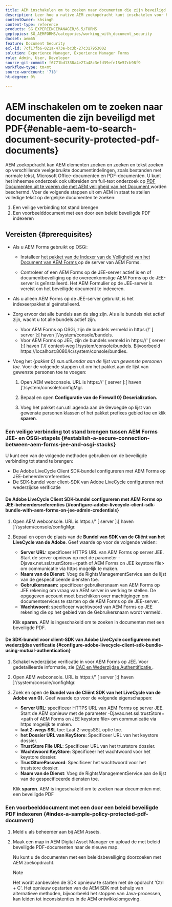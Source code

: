 ```yaml
---
title: AEM inschakelen om te zoeken naar documenten die zijn beveiligd met PDF
description: Leer hoe u native AEM zoekopdracht kunt inschakelen voor het uitvoeren van full-text zoekopdrachten op DRM-beveiligde PDF-documenten.
contentOwner: khsingh
content-type: reference
products: SG_EXPERIENCEMANAGER/6.5/FORMS
geptopics: SG_AEMFORMS/categories/working_with_document_security
docset: aem65
feature: Document Security
exl-id: 7cf17fb6-021a-473e-bc3b-27c317953002
solution: Experience Manager, Experience Manager Forms
role: Admin, User, Developer
source-git-commit: f6771bd1338a4e27a48c3efd39efe18e57cb98f9
workflow-type: tm+mt
source-wordcount: '718'
ht-degree: 0%

---
```


# AEM inschakelen om te zoeken naar documenten die zijn beveiligd met PDF{#enable-aem-to-search-document-security-protected-pdf-documents}

AEM zoekopdracht kan AEM elementen zoeken en zoeken en tekst zoeken op verschillende veelgebruikte documentindelingen, zoals bestanden met normale tekst, Microsoft Office-documenten en PDF-documenten. U kunt het inheemse onderzoek ook uitbreiden om full-text onderzoek op [ PDF Documenten uit te voeren die met AEM veiligheid van het Document ](../../forms/using/admin-help/document-security.md) worden beschermd. Voer de volgende stappen uit om AEM in staat te stellen volledige tekst op dergelijke documenten te zoeken:

1. Een veilige verbinding tot stand brengen
1. Een voorbeelddocument met een door een beleid beveiligde PDF indexeren

## Vereisten {#prerequisites}

* Als u AEM Forms gebruikt op OSGi:

   * Installeer [ het pakket van de Indexer van de Veiligheid van het Document van AEM Forms ](https://helpx.adobe.com/nl/aem-forms/kb/aem-forms-releases.html) op de server van AEM Forms.

   * Controleer of een AEM Forms op de JEE-server actief is en of documentbeveiliging op de overeenkomstige AEM Forms op de JEE-server is geïnstalleerd. Het AEM Formulier op de JEE-server is vereist om het beveiligde document te indexeren.

* Als u alleen AEM Forms op de JEE-server gebruikt, is het indexeerpakket al geïnstalleerd.
* Zorg ervoor dat alle bundels aan de slag zijn. Als alle bundels niet actief zijn, wacht u tot alle bundels actief zijn.

   * Voor AEM Forms op OSGi, zijn de bundels vermeld in https://&#39; [ server ]:[ haven ]&#39;/system/console/bundels.
   * Voor AEM Forms op JEE, zijn de bundels vermeld in https://&#39; [ server ]:[ haven ]&#39;/[ context-weg ]/system/console/bundels. Bijvoorbeeld https://localhost:8080/lc/system/console/bundles.

* Voeg het {*pakket 0} sun.util.endar aan de lijst van gewenste personen toe.* Voer de volgende stappen uit om het pakket aan de lijst van gewenste personen toe te voegen:

   1. Open AEM webconsole. URL is https://&#39; [ server ]:[ haven ]&#39;/system/console/configMgr.
   1. Bepaal en open **Configuratie van de Firewall 0&rbrace; Deserialization.**

   1. Voeg het pakket sun.util.agenda aan de Gevoegde op lijst van gewenste personen klassen of het pakket prefixes gebied toe en klik **sparen**.

### Een veilige verbinding tot stand brengen tussen AEM Forms JEE- en OSGi-stapels {#establish-a-secure-connection-between-aem-forms-jee-and-osgi-stacks}

U kunt een van de volgende methoden gebruiken om de beveiligde verbinding tot stand te brengen:

* De Adobe LiveCycle Client SDK-bundel configureren met AEM Forms op JEE-beheerdersreferenties
* De SDK-bundel voor client-SDK van Adobe LiveCycle configureren met wederzijdse verificatie

#### De Adobe LiveCycle Client SDK-bundel configureren met AEM Forms op JEE-beheerdersreferenties {#configure-adobe-livecycle-client-sdk-bundle-with-aem-forms-on-jee-admin-credentials}

1. Open AEM webconsole. URL is https://&#39; [ server ]:[ haven ]&#39;/system/console/configMgr.
1. Bepaal en open de plaats van de **Bundel van SDK van de Cliënt van het LiveCycle van de Adobe**. Geef waarde op voor de volgende velden:

   * **Server URL:** specificeer HTTPS URL van AEM Forms op server JEE. Start de server opnieuw op met de parameter -Djavax.net.ssl.trustStore=&lt;path of AEM Forms on JEE keystore file> om communicatie via https mogelijk te maken.
   * **Naam van de Dienst**: Voeg de RightsManagementService aan de lijst van de gespecificeerde diensten toe.
   * **Gebruikersnaam:** specificeer gebruikersnaam van AEM Forms op JEE rekening om vraag van AEM server in werking te stellen. De opgegeven account moet beschikken over machtigingen om documentservices te starten op de AEM Forms op de JEE-server.
   * **Wachtwoord**: specificeer wachtwoord van AEM Forms op JEE rekening die op het gebied van de Gebruikersnaam wordt vermeld.

   Klik **sparen**. AEM is ingeschakeld om te zoeken in documenten met een beveiligde PDF.

#### De SDK-bundel voor client-SDK van Adobe LiveCycle configureren met wederzijdse verificatie {#configure-adobe-livecycle-client-sdk-bundle-using-mutual-authentication}

1. Schakel wederzijdse verificatie in voor AEM Forms op JEE. Voor gedetailleerde informatie, zie [ CAC en Wederzijdse Authentificatie ](https://helpx.adobe.com/livecycle/kb/cac-mutual-authentication.html).
1. Open AEM webconsole. URL is https://&#39; [ server ]:[ haven ]&#39;/system/console/configMgr.
1. Zoek en open de **Bundel van de Cliënt SDK van het LiveCycle van de Adobe van 0&rbrace;.** Geef waarde op voor de volgende eigenschappen:

   * **Server URL**: specificeer HTTPS URL van AEM Forms op server JEE. Start de AEM opnieuw met de parameter -Djavax.net.ssl.trustStore=&lt;path of AEM Forms on JEE keystore file> om communicatie via https mogelijk te maken.
   * **laat 2-wegs SSL** toe: Laat 2-wegsSSL optie toe.
   * **het Dossier URL van KeyStore**: Specificeer URL van het keystore dossier.
   * **TrustStore FIle URL**: Specificeer URL van het truststore dossier.
   * **Wachtwoord KeyStore**: Specificeer het wachtwoord voor het keystore dossier.
   * **TrustStorePassword**: Specificeer het wachtwoord voor het truststore dossier.
   * **Naam van de Dienst**: Voeg de RightsManagementService aan de lijst van de gespecificeerde diensten toe.

   Klik **sparen**. AEM is ingeschakeld om te zoeken naar documenten met een beveiligde PDF

### Een voorbeelddocument met een door een beleid beveiligde PDF indexeren {#index-a-sample-policy-protected-pdf-document}

1. Meld u als beheerder aan bij AEM Assets.
1. Maak een map in AEM Digital Asset Manager en upload de met beleid beveiligde PDF-documenten naar de nieuwe map.

   Nu kunt u de documenten met een beleidsbeveiliging doorzoeken met AEM zoekopdracht.

   >[!NOTE]
   >
   > Het wordt aanbevolen de SDK opnieuw te starten met de opdracht &#39;Ctrl + C&#39;. Het opnieuw opstarten van de AEM SDK met behulp van alternatieve methoden, bijvoorbeeld het stoppen van Java-processen, kan leiden tot inconsistenties in de AEM ontwikkelomgeving.
